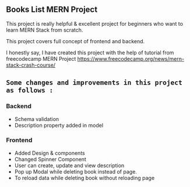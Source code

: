 
## Books List  MERN Project
This project is really helpful & excellent project for beginners who want to learn MERN Stack from scratch. <br>

This project covers full concept of frontend and backend. <br>

I honestly say, I have created this project with the help of tutorial from freecodecamp MERN Project https://www.freecodecamp.org/news/mern-stack-crash-course/ <br>

## `Some changes and improvements in this project as follows :` <br>


### Backend
 - Schema validation
 - Description property added in model


### Frontend
 - Added Design & components
 - Changed Spinner Component
 - User can create, update and view description
 - Pop up Modal while deleting book instead of page.
 - To reload data while deleting book without reloading page






